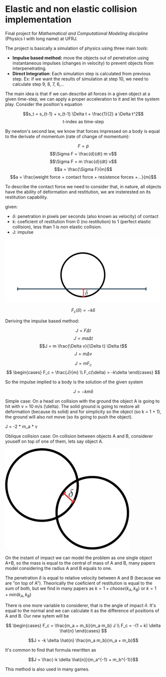 # Elastic and non elastic collision implementation

Final project for *Mathematical and Computational Modeling discipline* (Physics I with long name) at UFRJ.

The project is basically a simulation of physics using three main *tools*: 

- **Impulse based method:** move the objects out of penetration using instantaneous impulses (changes in velocity) to prevent objects from interpenetrating.
- **Direct Integration**: Each simulation step is calculated from previous step. Ex: if we want the results of simulation at step 10, we need to calculate step 9, 8, 7, 6,...

The main idea is that if we can describe all forces in a given object at a given time-step, we can apply a proper acceleration to it and let the system play. Consider the position's equation 

$$s_t = s_{t-1} + v_{t-1} \Delta t + \frac{1}{2} a \Delta t^2$$
$$\text{t-index as time-step}$$

By newton's second law, we know that forces impressed on a body is equal to the derivate of momentum (rate of change of momentum):

$$F = \dot{p}$$
$$\Sigma F = \frac{d}{dt} m v$$
$$\Sigma F = m \frac{d}{dt} v$$
$$a = \frac{\Sigma F}{m}$$
$$a = \frac{weight force + contact force + resistence forces +...}{m}$$

To describe the contact force we need to consider that, in nature, all objects have the ability of deformation and restitution, we are insterested on its restitution capability. 

given:

- $\delta$: penetration in pixels per seconds (also known as velocity) of contact
- k: coeficient of restitution from 0 (no restitution) to 1 (perfect elastic collision), less than 1 is non elastic collision.
- J: impulse

![Fig 1](./assets/figure1.jpg)

$$F_c(\delta) = -k\delta$$

Deriving the impulse based method:

$$J = F \Delta t$$
$$J = ma \Delta t$$
$$J = m \frac{\Delta v}{\Delta t} \Delta t$$
$$J = m \Delta v$$

$$J = m F_c$$
$$
\begin{cases}
    F_c = \frac{J}{m} \\
    F_c(\delta) = -k\delta 
\end{cases}
$$

So the impulse implied to a body is the solution of the given system

$$J = -km\delta$$

Simple case: On a head on collision with the ground the object A is going to hit with v = 10 m/s (\delta). The solid ground is going to restore all deformation (because its solid) and for simplicity so the object (so k = 1 + 1), the ground will also not move (so its going to push the object).

J = -2 * m_a * v 

Oblique collision case: On collision between objects A and B, considerer youself on top of one of them, lets say object A. 

![Fig2](./assets/figure2.jpg)

On the instant of impact we can model the problem as one single object A+B, so the mass is equal to the central of mass of A and B, many papers model considering the radius A and B equals to one.

The penetration $\delta$ is equal to relative velocity between A and B (because we are "on top of A"). Theorically the coeficient of restitution is equal to the sum of both, but we find in many papers as $k = 1 + choose(k_A, k_B)$ or $k = 1 + min(k_A, k_B)$

There is one more variable to considerer, that is the angle of impact $\hat{n}$. It's equal to the normal and we can calculate it as the difference of positions of A and B. Our new sytem will be

$$
\begin{cases}
    F_c = \frac{m_a + m_b}{m_a m_b} J \\
    F_c = -(1 + k) \delta \hat{n}
\end{cases}
$$

$$J = -k \delta \hat{n} \frac{m_a m_b}{m_a + m_b}$$

It's common to find that formula rewritten as

$$J = \frac{-k \delta \hat{n}}{m_a^{-1} + m_b^{-1}}$$

This method is also used in many games.
